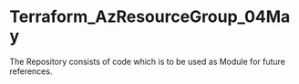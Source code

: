 # Terraform_AzResourceGroup_04May
The Repository consists of code which is to be used as Module for future references.
